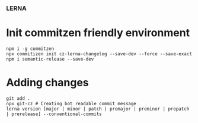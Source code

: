 ### LERNA

# Init commitzen friendly environment
```
npm i -g commitzen
npx commitizen init cz-lerna-changelog --save-dev --force --save-exact
npm i semantic-release --save-dev
```


# Adding changes

```
git add .
npx git-cz # Creating bot readable commit message  
lerna version [major | minor | patch | premajor | preminor | prepatch | prerelease] --conventional-commits
```